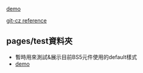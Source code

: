 [demo](https://landyhsiao.github.io/beauty-hub/)  

[git-cz reference](https://israynotarray.com/git/20221115/721294310/)  

## pages/test資料夾
- 暫時用來測試&展示目前BS5元件使用的default樣式
- [demo](https://landyhsiao.github.io/beauty-hub/test/test.html)  